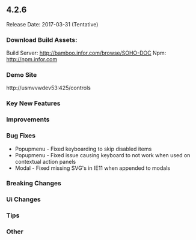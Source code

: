 ## 4.2.6
Release Date: 2017-03-31 (Tentative)

### Download Build Assets:
Build Server: http://bamboo.infor.com/browse/SOHO-DOC
Npm: http://npm.infor.com

### Demo Site
http://usmvvwdev53:425/controls

### Key New Features

### Improvements

### Bug Fixes
- Popupmenu - Fixed keyboarding to skip disabled items
- Popupmenu - Fixed issue causing keyboard to not work when used on contextual action panels
- Modal - Fixed missing SVG's in IE11 when appended to modals

### Breaking Changes

### Ui Changes

### Tips

### Other
